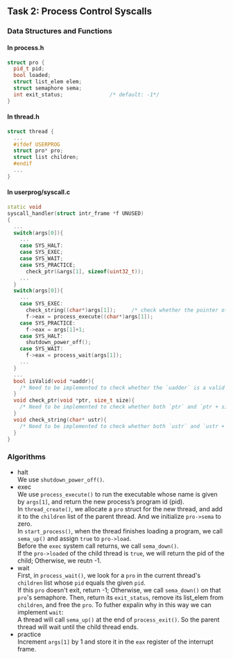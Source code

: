 ## Task 2: Process Control Syscalls
### Data Structures and Functions
#### In process.h
``` c++
struct pro {
  pid_t pid;
  bool loaded;
  struct list_elem elem;
  struct semaphore sema;
  int exit_status;               /* default: -1*/
}
```
#### In thread.h
``` c++
struct thread {
  ...
  #ifdef USERPROG
  struct pro* pro;
  struct list children;
  #endif
  ...
}

```
#### In userprog/syscall.c
``` c++
static void
syscall_handler(struct intr_frame *f UNUSED)
{
  ...
  switch(args[0]){
    ...
    case SYS_HALT:
    case SYS_EXEC;
    case SYS_WAIT;
    case SYS_PRACTICE;
      check_ptr(&args[1], sizeof(uint32_t));
    ...
  }
  switch(args[0]){
    ...
    case SYS_EXEC:
      check_string((char*)args[1]);     /* check whether the pointer of the string is legal to access */
      f->eax = process_execute((char*)args[1]);
    case SYS_PRACTICE:
      f->eax = args[1]+1;
    case SYS_HALT:
      shutdown_power_off();
    case SYS_WAIT:
      f->eax = process_wait(args[1]);
    ...
  }
  ...
  bool isValid(void *uaddr){
    /* Need to be implemented to check whether the `uadder` is a valid address that we can access. */
  }
  void check_ptr(void *ptr, size_t size){
    /* Need to be implemented to check whether both `ptr` and `ptr + size` are valid address we can access. */
  }
  void check_string(char* ustr){
    /* Need to be implemented to check whether both `ustr` and `ustr + strlen(ustr)` are valid address we can access. */
  }
}
```

### Algorithms
* halt  
We use `shutdown_power_off()`.
* exec  
We use `process_execute()` to run the executable whose name is given by `args[1]`, and return the new process’s program id (pid).  
In `thread_create()`, we allocate a `pro` struct for the new thread, and add it to the `children` list of the parent thread. And we initialize `pro->sema` to zero.  
In `start_process()`, when the thread finishes loading a program, we call `sema_up()` and assign `true` to `pro->load`.  
Before the `exec` system call returns, we call `sema_down()`.  
If the `pro->loaded` of the child thread is `true`, we will return the pid of the child; Otherwise, we reutn -1.
* wait  
First, in `process_wait()`, we look for a `pro` in the current thread's `children` list whose `pid` equals the given `pid`.  
If this `pro` doesn't exit, return -1; Otherwise, we call `sema_down()` on that `pro`'s semaphore.
Then, return its `exit_status`, remove its list_elem from `children`, and free the `pro`.
To futher expalin why in this way we can implement `wait`:  
A thread will call `sema_up()` at the end of `process_exit()`. So the parent thread will wait until the child thread ends.  
* practice  
Increment `args[1]` by 1 and store it in the `eax` register of the interrupt frame.
